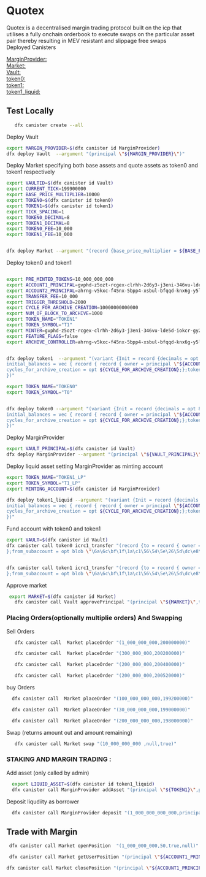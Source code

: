 # Quotex

Quotex is a decentralised margin trading protocol built on the icp that utilises a fully onchain orderbook to execute swaps on the particular asset pair thereby resulting in MEV resistant and slippage free swaps <br>
Deployed Canisters

[MarginProvider:](https://a4gq6-oaaaa-aaaab-qaa4q-cai.raw.icp0.io/?id=aid6k-6qaaa-aaaag-qkfdq-cai)<br>
[Market:](https://a4gq6-oaaaa-aaaab-qaa4q-cai.raw.icp0.io/?id=bzjav-gyaaa-aaaag-qkfga-cai)<br>
[Vault:](https://a4gq6-oaaaa-aaaab-qaa4q-cai.raw.icp0.io/?id=abavw-iyaaa-aaaag-qkfca-cai)<br>
[token0:](https://a4gq6-oaaaa-aaaab-qaa4q-cai.raw.icp0.io/?id=bfn2e-ryaaa-aaaag-qkfea-cai)<br>
[token1:](https://a4gq6-oaaaa-aaaab-qaa4q-cai.raw.icp0.io/?id=blpxm-kiaaa-aaaag-qkffa-cai) <br>
[token1_liquid:](https://a4gq6-oaaaa-aaaab-qaa4q-cai.raw.icp0.io/?id=bxln5-5iaaa-aaaag-qkfha-cai)<br>

## Test Locally

```bash
   dfx canister create --all
```

Deploy Vault

```bash
export MARGIN_PROVIDER=$(dfx canister id MarginProvider)
dfx deploy Vault  --argument "(principal \"${MARGIN_PROVIDER}\")"
```

Deploy Market specifying both base assets and quote assets as token0 and token1 respectively

```bash
export VAULTID=$(dfx canister id Vault)
export CURRENT_TICK=199900000
export BASE_PRICE_MULTIPLIER=10000
export TOKEN0=$(dfx canister id token0)
export TOKEN1=$(dfx canister id token1)
export TICK_SPACING=1
export TOKEN0_DECIMAL=8
export TOKEN1_DECIMAL=8
export TOKEN0_FEE=10_000
export TOKEN1_FEE=10_000


dfx deploy Market --argument "(record {base_price_multiplier = ${BASE_PRICE_MULTIPLIER};tick_spacing = ${TICK_SPACING};token0 = principal \"${TOKEN0}\";token1 = principal \"${TOKEN1}\";token1_decimal = ${TOKEN1_DECIMAL} ;token0_decimal= ${TOKEN0_DECIMAL}; token1_fee = ${TOKEN1_FEE} ; token0_fee = ${TOKEN0_FEE} },principal \"${VAULTID}\",${CURRENT_TICK})"

```

Deploy token0 and token1

```bash

export PRE_MINTED_TOKENS=10_000_000_000
export ACCOUNT1_PRINCIPAL=gvphd-z5ozt-rcgex-clrhh-2d6y3-j3eni-346vu-lde5d-iokcr-gy2ad-5qe
export ACCOUNT2_PRINCIPAL=ahrng-v5kxc-f45nx-5bpp4-xsbul-bfqqd-knx6g-y5lcx-qroyz-c5wxd-dqe
export TRANSFER_FEE=10_000
export TRIGGER_THRESHOLD=2000
export CYCLE_FOR_ARCHIVE_CREATION=10000000000000
export NUM_OF_BLOCK_TO_ARCHIVE=1000
export TOKEN_NAME="TOKEN1"
export TOKEN_SYMBOL="T1"
export MINTER=gvphd-z5ozt-rcgex-clrhh-2d6y3-j3eni-346vu-lde5d-iokcr-gy2ad-5qe
export FEATURE_FLAGS=false
export ARCHIVE_CONTROLLER=ahrng-v5kxc-f45nx-5bpp4-xsbul-bfqqd-knx6g-y5lcx-qroyz-c5wxd-dqe


dfx deploy token1  --argument "(variant {Init = record {decimals = opt 8;token_symbol = \"${TOKEN_SYMBOL}\";transfer_fee = ${TRANSFER_FEE};metadata = vec {};minting_account = record { owner = principal \"${ACCOUNT1_PRINCIPAL}\" ; subaccount = opt blob \"\6a\6c\bf\1f\1a\c1\56\54\5e\26\5d\dc\e8\d9\36\9d\ea\05\5b\e9\45\ba\14\27\ce\4c\89\67\45\29\55\d0\"};
initial_balances = vec { record { record { owner = principal \"${ACCOUNT2_PRINCIPAL}\" ; subaccount = opt blob \"\fc\21\22\4f\64\a0\3f\64\4c\41\6a\c6\2a\94\7e\7a\a5\bc\5f\d1\bf\90\08\d2\77\cd\b4\7c\73\6d\7f\69\" ;}; ${PRE_MINTED_TOKENS}; }; };archive_options = record {num_blocks_to_archive = ${NUM_OF_BLOCK_TO_ARCHIVE};trigger_threshold = ${TRIGGER_THRESHOLD};controller_id = principal \"${ARCHIVE_CONTROLLER}\";
cycles_for_archive_creation = opt ${CYCLE_FOR_ARCHIVE_CREATION};};token_name = \"${TOKEN_NAME}\";feature_flags = opt record{icrc2 = ${FEATURE_FLAGS}};}
})"

```

```bash
export TOKEN_NAME="TOKEN0"
export TOKEN_SYMBOL="T0"


dfx deploy token0 --argument "(variant {Init = record {decimals = opt 8;token_symbol = \"${TOKEN_SYMBOL}\";transfer_fee = ${TRANSFER_FEE};metadata = vec {};minting_account = record { owner = principal \"${ACCOUNT1_PRINCIPAL}\" ; subaccount = opt blob \"\6a\6c\bf\1f\1a\c1\56\54\5e\26\5d\dc\e8\d9\36\9d\ea\05\5b\e9\45\ba\14\27\ce\4c\89\67\45\29\55\d0\"};
initial_balances = vec { record { record { owner = principal \"${ACCOUNT2_PRINCIPAL}\" ; subaccount = opt blob \"\fc\21\22\4f\64\a0\3f\64\4c\41\6a\c6\2a\94\7e\7a\a5\bc\5f\d1\bf\90\08\d2\77\cd\b4\7c\73\6d\7f\69\" ;}; ${PRE_MINTED_TOKENS}; }; };archive_options = record {num_blocks_to_archive = ${NUM_OF_BLOCK_TO_ARCHIVE};trigger_threshold = ${TRIGGER_THRESHOLD};controller_id = principal \"${ARCHIVE_CONTROLLER}\";
cycles_for_archive_creation = opt ${CYCLE_FOR_ARCHIVE_CREATION};};token_name = \"${TOKEN_NAME}\";feature_flags = opt record{icrc2 = ${FEATURE_FLAGS}};}
})"

```

Deploy MarginProvider

```bash
export VAULT_PRINCIPAL=$(dfx canister id Vault)
dfx deploy MarginProvider --argument "(principal \"${VAULT_PRINCIPAL}\")"
```

Deploy liquid asset setting MarginProvider as minting account

```bash
export TOKEN_NAME="TOKEN1_LP"
export TOKEN_SYMBOL="T1_LP"
export MINTING_ACCOUNT=$(dfx canister id MarginProvider)

dfx deploy token1_liquid --argument "(variant {Init = record {decimals = opt 8;token_symbol = \"${TOKEN_SYMBOL}\";transfer_fee = ${TRANSFER_FEE};metadata = vec {};minting_account = record { owner = principal \"${MINTING_ACCOUNT}\";};
initial_balances = vec { record { record { owner = principal \"${ACCOUNT2_PRINCIPAL}\" ; subaccount = opt blob \"\fc\21\22\4f\64\a0\3f\64\4c\41\6a\c6\2a\94\7e\7a\a5\bc\5f\d1\bf\90\08\d2\77\cd\b4\7c\73\6d\7f\69\" ;}; 0 ; }; };archive_options = record {num_blocks_to_archive = ${NUM_OF_BLOCK_TO_ARCHIVE};trigger_threshold = ${TRIGGER_THRESHOLD};controller_id = principal \"${ARCHIVE_CONTROLLER}\";
cycles_for_archive_creation = opt ${CYCLE_FOR_ARCHIVE_CREATION};};token_name = \"${TOKEN_NAME}\";feature_flags = opt record{icrc2 = ${FEATURE_FLAGS}};}
})"

```

Fund account with token0 and token1

```bash
export VAULT=$(dfx canister id Vault)
dfx canister call token0 icrc1_transfer "(record {to = record { owner = principal \"${VAULT}\" ; subaccount = opt blob \"\6a\6c\bf\1f\1a\c1\56\54\5e\26\5d\dc\e8\d9\36\9d\ea\05\5b\e9\45\ba\14\27\ce\4c\89\67\45\29\55\d0\" ;
};from_subaccount = opt blob \"\6a\6c\bf\1f\1a\c1\56\54\5e\26\5d\dc\e8\d9\36\9d\ea\05\5b\e9\45\ba\14\27\ce\4c\89\67\45\29\55\d0\";amount = 10_000_000_000_000; })"


dfx canister call token1 icrc1_transfer "(record {to = record { owner = principal \"${VAULT}\" ; subaccount = opt blob \"\6a\6c\bf\1f\1a\c1\56\54\5e\26\5d\dc\e8\d9\36\9d\ea\05\5b\e9\45\ba\14\27\ce\4c\89\67\45\29\55\d0\" ;
};from_subaccount = opt blob \"\6a\6c\bf\1f\1a\c1\56\54\5e\26\5d\dc\e8\d9\36\9d\ea\05\5b\e9\45\ba\14\27\ce\4c\89\67\45\29\55\d0\";amount = 1_000_000_000_000_000_000; })"

```

Approve market

```bash
 export MARKET=$(dfx canister id Market)
   dfx canister call Vault approvePrincipal "(principal \"${MARKET}\",true)"
```

### Placing Orders(optionally multiplie orders) And Swapping

Sell Orders

```bash
   dfx canister call  Market placeOrder "(1_000_000_000,200000000)"

   dfx canister call  Market placeOrder "(300_000_000,200200000)"

   dfx canister call  Market placeOrder "(200_000_000,200400000)"

   dfx canister call  Market placeOrder "(200_000_000,200520000)"

```

buy Orders

```bash
  dfx canister call  Market placeOrder "(100_000_000_000,199200000)"

  dfx canister call  Market placeOrder "(30_000_000_000,199000000)"

  dfx canister call  Market placeOrder "(200_000_000_000,198000000)"
```

Swap (returns amount out and amount remaining)

```bash
   dfx canister call Market swap "(10_000_000_000 ,null,true)"
```

### STAKING AND MARGIN TRADING :

Add asset (only called by admin)

```bash
  export LIQUID_ASSET=$(dfx canister id token1_liquid)
  dfx canister call MarginProvider addAsset "(principal \"${TOKEN1}\",principal \"${LIQUID_ASSET}\")"
```

Deposit liqudiity as borrower

```bash
  dfx canister call MarginProvider deposit "(1_000_000_000_000,principal \"${TOKEN1}\")"
```

## Trade with Margin

```bash
 dfx canister call Market openPosition  "(1_000_000_000,50,true,null)"

 dfx canister call Market getUserPosition "(principal \"${ACCOUNT1_PRINCIPAL}\")"

dfx canister call Market closePosition "(principal \"${ACCOUNT1_PRINCIPAL}\")"

```
